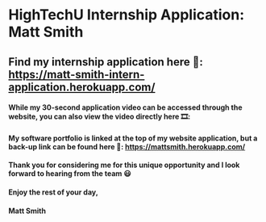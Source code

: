 # HighTechU Internship Application: Matt Smith

## Find my internship application here 📝: <https://matt-smith-intern-application.herokuapp.com/>

#### While my 30-second application video can be accessed through the website, you can also view the video directly here 🎞️: 

#### My software portfolio is linked at the top of my website application, but a back-up link can be found here 📁: <https://mattsmith.herokuapp.com/> 

#### Thank you for considering me for this unique opportunity and I look forward to hearing from the team 😃 

#### Enjoy the rest of your day, 
#### Matt Smith
